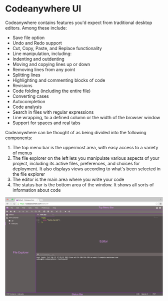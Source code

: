 # Codeanywhere UI

Codeanywhere contains features you'd expect from traditional desktop editors. Among these include:

 - Save file option
 - Undo and Redo support
 - Cut, Copy, Paste, and Replace functionality
 - Line manipulation, including:
  - Indenting and outdenting
  - Moving and copying lines up or down
  - Removing lines from any point
  - Splitting lines
 - Highlighting and commenting blocks of code
 - Revisions
 - Code folding (including the entire file)
 - Converting cases
 - Autocompletion
 - Code analysis
 - Search in files with regular expressions
 - Line wrapping, to a defined column or the width of the browser window
 - Support for spaces and real tabs

Codeanywhere can be thought of as being divided into the following components:
1. The top menu bar is the uppermost area, with easy access to a variety of menus
2. The file explorer on the left lets you manipulate various aspects of your project, including its active files, preferences, and choices for deployment. It also displays views according to what's been selected in the file explorer
3. The editor is the main area where you write your code
4. The status bar is the bottom area of the window. It shows all sorts of information about code

![editor](images/editor.png "editor")

